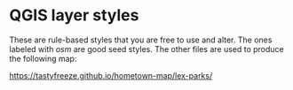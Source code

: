 # QGIS layer styles

These are rule-based styles that you are free to use and alter. The ones labeled with _osm_ are good seed styles. The other files are used to produce the following map:

https://tastyfreeze.github.io/hometown-map/lex-parks/
